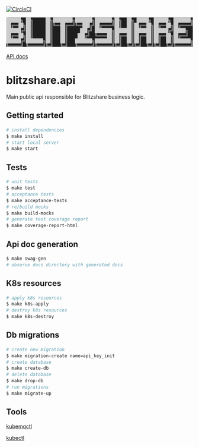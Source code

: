[![CircleCI](https://circleci.com/gh/blitzshare/blitzshare.api/tree/main.svg?style=svg&circle-token=364d84161031d4804629b88aa00dab075d3825fe)](https://circleci.com/gh/blitzshare/blitzshare.api/tree/main)


![logo](./assets/logo.png)

[API docs](https://bump.sh/pavel-durov/doc/blitzshareapi)

# blitzshare.api
Main public api responsible for Blitzshare business logic.

## Getting started

```bash
# install dependencies
$ make install
# start local server
$ make start
```

## Tests
```bash
# unit tests
$ make test
# acceptance tests
$ make acceptance-tests
# re/build mocks
$ make build-mocks
# generate test coverage report
$ make coverage-report-html

```

## Api doc generation
```bash
$ make swag-gen
# observe docs directory with generated docs
```

## K8s resources
```bash
# apply k8s resources
$ make k8s-apply
# destroy k8s resources
$ make k8s-destroy
```
## Db migrations
```bash
# create new migration
$ make migration-create name=api_key_init
# create database
$ make create-db
# delete database
$ make drop-db
# run migrations
$ make migrate-up
```

## Tools
[kubemqctl](https://docs.kubemq.io/getting-started/quick-start)

[kubectl](https://kubernetes.io/docs/reference/kubectl/overview/)